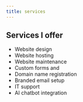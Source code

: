 ```yaml
---
title: services
---
```

## Services I offer

* Website design
* Website hosting
* Website maintenance
* Custom forms and 
* Domain name registration
* Branded email setup
* IT support
* AI chatbot integration
